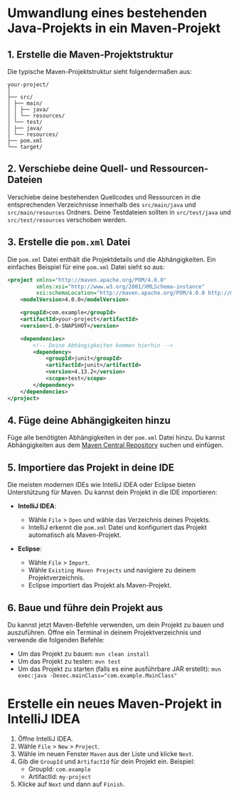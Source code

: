 # Umwandlung eines bestehenden Java-Projekts in ein Maven-Projekt

## 1. Erstelle die Maven-Projektstruktur
Die typische Maven-Projektstruktur sieht folgendermaßen aus:
```
your-project/
│
├── src/
│ ├── main/
│ │ ├── java/
│ │ └── resources/
│ └── test/
│ ├── java/
│ └── resources/
├── pom.xml
└── target/
```

## 2. Verschiebe deine Quell- und Ressourcen-Dateien
Verschiebe deine bestehenden Quellcodes und Ressourcen in die entsprechenden Verzeichnisse innerhalb des `src/main/java` und `src/main/resources` Ordners. Deine Testdateien sollten in `src/test/java` und `src/test/resources` verschoben werden.

## 3. Erstelle die `pom.xml` Datei
Die `pom.xml` Datei enthält die Projektdetails und die Abhängigkeiten. Ein einfaches Beispiel für eine `pom.xml` Datei sieht so aus:

```xml
<project xmlns="http://maven.apache.org/POM/4.0.0"
         xmlns:xsi="http://www.w3.org/2001/XMLSchema-instance"
         xsi:schemaLocation="http://maven.apache.org/POM/4.0.0 http://maven.apache.org/xsd/maven-4.0.0.xsd">
    <modelVersion>4.0.0</modelVersion>

    <groupId>com.example</groupId>
    <artifactId>your-project</artifactId>
    <version>1.0-SNAPSHOT</version>

    <dependencies>
        <!-- Deine Abhängigkeiten kommen hierhin -->
        <dependency>
            <groupId>junit</groupId>
            <artifactId>junit</artifactId>
            <version>4.13.2</version>
            <scope>test</scope>
        </dependency>
    </dependencies>
</project>
```

## 4. Füge deine Abhängigkeiten hinzu
Füge alle benötigten Abhängigkeiten in der `pom.xml` Datei hinzu. Du kannst Abhängigkeiten aus dem [Maven Central Repository](https://search.maven.org/) suchen und einfügen.

## 5. Importiere das Projekt in deine IDE

Die meisten modernen IDEs wie IntelliJ IDEA oder Eclipse bieten Unterstützung für Maven. Du kannst dein Projekt in die IDE importieren:

- **IntelliJ IDEA**:
  - Wähle `File` > `Open` und wähle das Verzeichnis deines Projekts.
  - IntelliJ erkennt die `pom.xml` Datei und konfiguriert das Projekt automatisch als Maven-Projekt.

- **Eclipse**:
  - Wähle `File` > `Import`.
  - Wähle `Existing Maven Projects` und navigiere zu deinem Projektverzeichnis.
  - Eclipse importiert das Projekt als Maven-Projekt.

## 6. Baue und führe dein Projekt aus

Du kannst jetzt Maven-Befehle verwenden, um dein Projekt zu bauen und auszuführen. Öffne ein Terminal in deinem Projektverzeichnis und verwende die folgenden Befehle:

- Um das Projekt zu bauen: `mvn clean install`
- Um das Projekt zu testen: `mvn test`
- Um das Projekt zu starten (falls es eine ausführbare JAR erstellt): `mvn exec:java -Dexec.mainClass="com.example.MainClass"`


#  Erstelle ein neues Maven-Projekt in IntelliJ IDEA
1. Öffne IntelliJ IDEA.
2. Wähle `File` > `New` > `Project`.
3. Wähle im neuen Fenster `Maven` aus der Liste und klicke `Next`.
4. Gib die `GroupId` und `ArtifactId` für dein Projekt ein. Beispiel:
    - GroupId: `com.example`
    - ArtifactId: `my-project`
5. Klicke auf `Next` und dann auf `Finish`.
